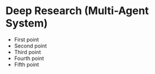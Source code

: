 # Deep Research (Multi-Agent System)
- First point  
- Second point  
- Third point  
- Fourth point  
- Fifth point  
